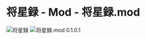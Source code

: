# 将星録 - Mod - 将星録.mod

![将星録](https://img.shields.io/badge/将星録-with_PK_(Steam版OOnly)-6479ff.svg)
![将星録.mod 0.1.0.1](https://img.shields.io/badge/将星録.mod-0.1.0.1-6479ff.svg)
